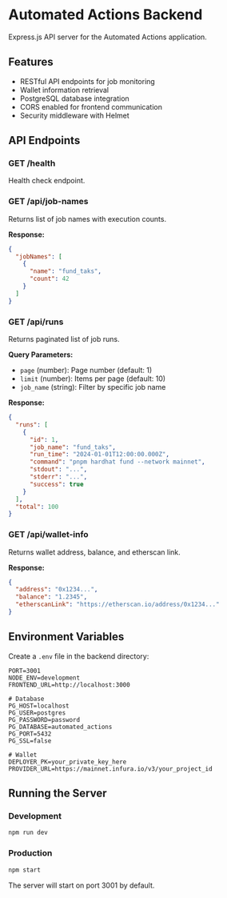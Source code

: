 # Automated Actions Backend

Express.js API server for the Automated Actions application.

## Features

- RESTful API endpoints for job monitoring
- Wallet information retrieval
- PostgreSQL database integration
- CORS enabled for frontend communication
- Security middleware with Helmet

## API Endpoints

### GET /health
Health check endpoint.

### GET /api/job-names
Returns list of job names with execution counts.

**Response:**
```json
{
  "jobNames": [
    {
      "name": "fund_taks",
      "count": 42
    }
  ]
}
```

### GET /api/runs
Returns paginated list of job runs.

**Query Parameters:**
- `page` (number): Page number (default: 1)
- `limit` (number): Items per page (default: 10)
- `job_name` (string): Filter by specific job name

**Response:**
```json
{
  "runs": [
    {
      "id": 1,
      "job_name": "fund_taks",
      "run_time": "2024-01-01T12:00:00.000Z",
      "command": "pnpm hardhat fund --network mainnet",
      "stdout": "...",
      "stderr": "...",
      "success": true
    }
  ],
  "total": 100
}
```

### GET /api/wallet-info
Returns wallet address, balance, and etherscan link.

**Response:**
```json
{
  "address": "0x1234...",
  "balance": "1.2345",
  "etherscanLink": "https://etherscan.io/address/0x1234..."
}
```

## Environment Variables

Create a `.env` file in the backend directory:

```env
PORT=3001
NODE_ENV=development
FRONTEND_URL=http://localhost:3000

# Database
PG_HOST=localhost
PG_USER=postgres
PG_PASSWORD=password
PG_DATABASE=automated_actions
PG_PORT=5432
PG_SSL=false

# Wallet
DEPLOYER_PK=your_private_key_here
PROVIDER_URL=https://mainnet.infura.io/v3/your_project_id
```

## Running the Server

### Development
```bash
npm run dev
```

### Production
```bash
npm start
```

The server will start on port 3001 by default.
